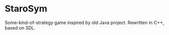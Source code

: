 # StaroSym
Some-kind-of-strategy game inspired by old Java project. Rewritten in C++, based on SDL.
